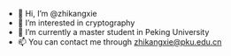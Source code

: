 - 👋 Hi, I’m @zhikangxie
- 👀 I’m interested in cryptography
- 🌱 I’m currently a master student in Peking University
- 📫 You can contact me through zhikangxie@pku.edu.cn

<!---
zhikangxie/zhikangxie is a ✨ special ✨ repository because its `README.md` (this file) appears on your GitHub profile.
You can click the Preview link to take a look at your changes.
--->
